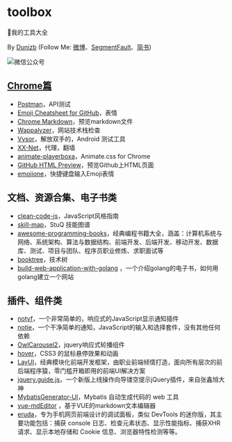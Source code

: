 # toolbox
:wrench:我的工具大全

By [Dunizb](http://duni.sinaapp.com) (Follow Me: [微博](http://www.weibo.com/duni)、[SegmentFault](https://segmentfault.com/u/dunizb)、[简书](http://www.jianshu.com/u/737d8047278d))

![微信公众号](http://dunizb.b0.upaiyun.com/w/wxgzh.jpg)

## [Chrome篇](./index.md/#chrome篇)

- [Postman](https://github.com/dunizb/toolbox/blob/master/index.md/#postman)，API测试
- [Emoji Cheatsheet for GitHub](https://github.com/dunizb/toolbox/blob/master/index.md/#emoji-cheatsheet-for-github)，表情
- [Chrome Markdown](https://github.com/dunizb/toolbox/blob/master/index.md/#chrome-markdown)，预览markdown文件
- [Wappalyzer](https://github.com/dunizb/toolbox/blob/master/index.md/#wappalyzer)，网站技术栈检查
- [Vysor](https://github.com/dunizb/toolbox/blob/master/index.md/#vysor)，解放双手的，Android 测试工具
- [XX-Net](https://github.com/dunizb/toolbox/blob/master/index.md/#xx-net)，代理，翻墙
- [animate-playerboxa](https://github.com/dunizb/toolbox/blob/master/index.md/#animate-playerboxa)，Animate.css for Chrome
- [GitHub HTML Preview](https://github.com/dunizb/toolbox/blob/master/index.md/#github-html-preview)，预览Github上HTML页面
- [emojione](https://github.com/dunizb/toolbox/blob/master/index.md/#emojione)，快捷键盘输入Emoji表情


## 文档、资源合集、电子书类

- [clean-code-js](https://github.com/alivebao/clean-code-js)，JavaScript风格指南
- [skill-map](https://github.com/TeamStuQ/skill-map)，StuQ 技能图谱
- [awesome-programming-books](https://github.com/jobbole/awesome-programming-books)，经典编程书籍大全，涵盖：计算机系统与网络、系统架构、算法与数据结构、前端开发、后端开发、移动开发、数据库、测试、项目与团队、程序员职业修炼、求职面试等
- [booktree](https://github.com/phodal/booktree)，技术树
- [build-web-application-with-golang](https://github.com/astaxie/build-web-application-with-golang) ，一个介绍golang的电子书，如何用golang建立一个网站

## 插件、组件类

- [notyf](https://github.com/caroso1222/notyf)，一个非常简单的，响应式的JavaScript显示通知插件
- [notie](https://github.com/jaredreich/notie)，一个干净简单的通知，JavaScript的输入和选择套件，没有其他任何依赖
- [OwlCarousel2](https://github.com/OwlCarousel2/OwlCarousel2)，jquery响应式轮播组件
- [hover](https://github.com/yaochuxia/hover)，CSS3 的鼠标悬停效果和动画
- [LayUI](http://www.layui.com/)，经典模块化前端开发框架，由职业前端倾情打造，面向所有层次的前后端程序猿，零门槛开箱即用的前端UI解决方案
- [jquery.guide.js](http://www.zhangxinxu.com/wordpress/2017/05/jquery-guide-js-plugin/)，一个新版上线操作向导镂空提示jQuery插件，来自张鑫旭大神
- [MybatisGenerator-UI](https://github.com/lishuo9527/MybatisGenerator-UI)，Mybatis 自动生成代码的 web 工具
- [vue-mdEditor](https://github.com/ovenslove/vue-mdEditor) ，基于VUE的markdown文本编辑器
- [eruda](https://github.com/liriliri/eruda)，专为手机网页前端设计的调试面板，类似 DevTools 的迷你版，其主要功能包括：捕获 console 日志、检查元素状态、显示性能指标、捕获XHR请求、显示本地存储和 Cookie 信息、浏览器特性检测等等。
